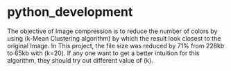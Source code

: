 # python_development
The objective of Image compression is to reduce the number of colors by using (k-Mean Clustering algorithm) by which the result look closest to the original Image. In This project, the file size was reduced by 71% from 228kb to 65kb with (k=20). If any one want to get a better intuition for this algorithm, they should try out different value of (k).
